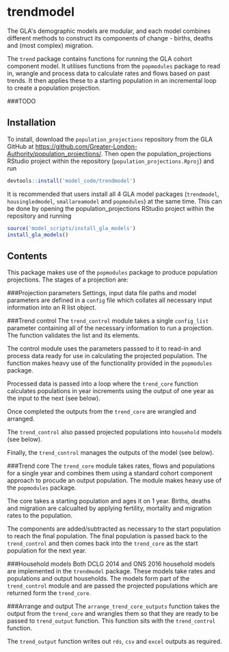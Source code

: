 # trendmodel

The GLA's demographic models are modular, and each model combines different methods to construct its components of change - births, deaths and (most complex) migration.

The `trend` package contains functions for running the GLA cohort component model. It utilises functions from the `popmodules` package to read in, wrangle and process data to calculate rates and flows based on past trends. It then applies these to a starting population in an incremental loop to create a population projection.


###TODO
## Installation

To install, download the `population_projections` repository from the GLA GitHub at https://github.com/Greater-London-Authority/population_projections/. Then open the population_projections RStudio project within the repository (`population_projections.Rproj`) and run
``` r
devtools::install('model_code/trendmodel')
```

It is recommended that users install all 4 GLA model packages (`trendmodel`, `housingledmodel`, `smallareamodel` and `popmodules`) at the same time. This can be done by opening the population_projections RStudio project within the repository and running
```r
source('model_scripts/install_gla_models')
install_gla_models()
```




## Contents

This package makes use of the `popmodules` package to produce population projections. The stages of a projection are:

###Projection parameters
Settings, input data file paths and model parameters are defined in a `config` file which collates all necessary input information into an R list object.

###Trend control
The `trend_control` module takes a single `config_list` parameter containing all of the necessary information to run a projection. The function validates the list and its elements.

The control module uses the parameters passsed to it to read-in and process data ready for use in calculating the projected population. The function makes heavy use of the functionality provided in the `popmodules` package.

Processed data is passed into a loop where the `trend_core` function calculates populations in year increments using the output of one year as the input to the next (see below).

Once completed the outputs from the `trend_core` are wrangled and arranged.

The `trend_control` also passed projected populations into `household` models (see below).

Finally, the `trend_control` manages the outputs of the model (see below).

###Trend core
The `trend_core` module takes rates, flows and populations for a single year and combines them using a standard cohort component approach to procude an output population. The module makes heavy use of the `popmodules` package.

The core takes a starting population and ages it on 1 year. Births, deaths and migration are calcualted by applying fertility, mortality and migration rates to the population.

The components are added/subtracted as necessary to the start population to reach the final population. The final population is passed back to the `trend_control` and then comes back into the `trend_core` as the start population for the next year.

###Household models
Both DCLG 2014 and ONS 2016 household models are implemented in the `trendmodel` package. These models take rates and populations and output households. The models form part of the `trend_control` module and are passed the projected populations which are returned form the `trend_core`.

###Arrange and output
The `arrange_trend_core_outputs` function takes the output from the `trend_core` and wrangles them so that they are ready to be passed to `trend_output` function. This function sits with the `trend_control` function.

The `trend_output` function writes out `rds`, `csv` and `excel` outputs as required.
